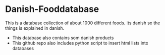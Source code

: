 # Danish-Fooddatabase
This is a database collection of about 1000 different foods. Its danish so the things is explained in danish.

- This database also contains som danish products
- This github repo also includes python script to insert html lists into databases

